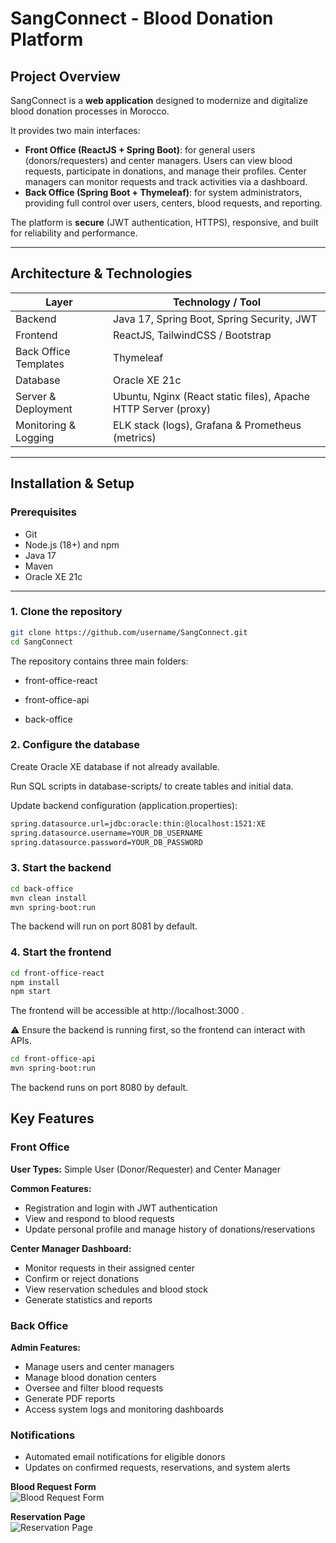 # SangConnect - Blood Donation Platform

## Project Overview
SangConnect is a **web application** designed to modernize and digitalize blood donation processes in Morocco.  

It provides two main interfaces:  
- **Front Office (ReactJS + Spring Boot)**: for general users (donors/requesters) and center managers. Users can view blood requests, participate in donations, and manage their profiles. Center managers can monitor requests and track activities via a dashboard.  
- **Back Office (Spring Boot + Thymeleaf)**: for system administrators, providing full control over users, centers, blood requests, and reporting.

The platform is **secure** (JWT authentication, HTTPS), responsive, and built for reliability and performance.

---

## Architecture & Technologies

| Layer                  | Technology / Tool                     |
|------------------------|--------------------------------------|
| Backend                | Java 17, Spring Boot, Spring Security, JWT |
| Frontend               | ReactJS, TailwindCSS / Bootstrap     |
| Back Office Templates  | Thymeleaf                             |
| Database               | Oracle XE 21c                         |
| Server & Deployment    | Ubuntu, Nginx (React static files), Apache HTTP Server (proxy) |
| Monitoring & Logging   | ELK stack (logs), Grafana & Prometheus (metrics) |

---

## Installation & Setup

### Prerequisites
- Git  
- Node.js (18+) and npm  
- Java 17  
- Maven  
- Oracle XE 21c  

---

### 1. Clone the repository
```bash
git clone https://github.com/username/SangConnect.git
cd SangConnect
```
The repository contains three main folders:

- front-office-react

- front-office-api

-  back-office

### 2. Configure the database

Create Oracle XE database if not already available.

Run SQL scripts in database-scripts/ to create tables and initial data.

Update backend configuration (application.properties):
``` bash
spring.datasource.url=jdbc:oracle:thin:@localhost:1521:XE
spring.datasource.username=YOUR_DB_USERNAME
spring.datasource.password=YOUR_DB_PASSWORD
```

### 3. Start the backend
``` bash
cd back-office
mvn clean install
mvn spring-boot:run
```
The backend will run on port 8081 by default.

### 4. Start the frontend
``` bash
cd front-office-react
npm install
npm start
```
The frontend will be accessible at http://localhost:3000
.

⚠ Ensure the backend is running first, so the frontend can interact with APIs.
``` bash
cd front-office-api
mvn spring-boot:run
```
The backend runs on port 8080 by default.
## Key Features

### Front Office

**User Types:** Simple User (Donor/Requester) and Center Manager

**Common Features:**
- Registration and login with JWT authentication
- View and respond to blood requests
- Update personal profile and manage history of donations/reservations

**Center Manager Dashboard:**
- Monitor requests in their assigned center
- Confirm or reject donations
- View reservation schedules and blood stock
- Generate statistics and reports

### Back Office

**Admin Features:**
- Manage users and center managers
- Manage blood donation centers
- Oversee and filter blood requests
- Generate PDF reports
- Access system logs and monitoring dashboards

### Notifications
- Automated email notifications for eligible donors
- Updates on confirmed requests, reservations, and system alerts



**Blood Request Form**  
![Blood Request Form](path/to/blood_request_form.png)

**Reservation Page**  
![Reservation Page](path/to/reservation_page.png)

